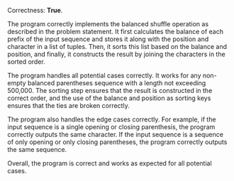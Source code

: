 Correctness: **True**.

The program correctly implements the balanced shuffle operation as described in the problem statement. It first calculates the balance of each prefix of the input sequence and stores it along with the position and character in a list of tuples. Then, it sorts this list based on the balance and position, and finally, it constructs the result by joining the characters in the sorted order.

The program handles all potential cases correctly. It works for any non-empty balanced parentheses sequence with a length not exceeding 500,000. The sorting step ensures that the result is constructed in the correct order, and the use of the balance and position as sorting keys ensures that the ties are broken correctly.

The program also handles the edge cases correctly. For example, if the input sequence is a single opening or closing parenthesis, the program correctly outputs the same character. If the input sequence is a sequence of only opening or only closing parentheses, the program correctly outputs the same sequence.

Overall, the program is correct and works as expected for all potential cases.